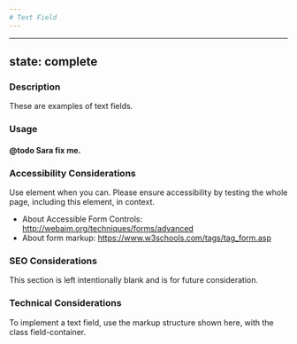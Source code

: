 ```yaml
---
# Text Field
---
```


---
state: complete
---

### Description
These are examples of text fields.

### Usage
#### @todo Sara fix me.

### Accessibility Considerations
Use <label> element when you can. Please ensure accessibility by testing the whole page, including this element, in context.
* About Accessible Form Controls: http://webaim.org/techniques/forms/advanced
* About form markup: https://www.w3schools.com/tags/tag_form.asp


### SEO Considerations
This section is left intentionally blank and is for future consideration.

### Technical Considerations
To implement a text field, use the markup structure shown here, with the class field-container.
